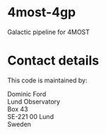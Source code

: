 # 4most-4gp
Galactic pipeline for 4MOST

# Contact details
This code is maintained by:

Dominic Ford  
Lund Observatory  
Box 43  
SE-221 00 Lund  
Sweden

